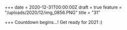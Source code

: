 +++
date = 2020-12-31T00:00:00Z
draft = true
feature = "/uploads/2020/12/img_0856.PNG"
title = "31"

+++
Countdown begins...! Get ready for 2021 :)